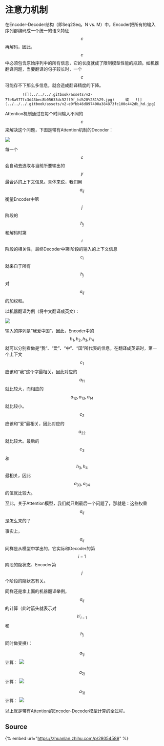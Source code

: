 # 注意力机制

在Encoder-Decoder结构（即Seq2Seq，N vs. M）中，Encoder把所有的输入序列都编码成一个统一的语义特征 $$c$$ 再解码，因此， $$c$$ 中必须包含原始序列中的所有信息，它的长度就成了限制模型性能的瓶颈。如机器翻译问题，当要翻译的句子较长时，一个 $$c$$ 可能存不下那么多信息，就会造成翻译精度的下降。

            ![](../../../.gitbook/assets/v2-77e8a977fc3d43bec8b05633dc52ff9f_hd%20%281%29.jpg)     或   ![](../../../.gitbook/assets/v2-e0fbb46d897400a384873fc100c442db_hd.jpg) 

Attention机制通过在每个时间输入不同的 $$c$$ 来解决这个问题，下图是带有Attention机制的Decoder：

![](../../../.gitbook/assets/v2-8da16d429d33b0f2705e47af98e66579_hd.jpg)

每一个 $$c$$ 会自动去选取与当前所要输出的 $$y$$ 最合适的上下文信息。具体来说，我们用 $$a_{ij}$$ 衡量Encoder中第 $$j$$ 阶段的 $$h_j$$ 和解码时第 $$i$$ 阶段的相关性，最终Decoder中第i阶段的输入的上下文信息 $$c_i$$ 就来自于所有 $$h_j$$ 对 $$a_{ij}$$ 的加权和。

以机器翻译为例（将中文翻译成英文）：

![](../../../.gitbook/assets/v2-d266bf48a1d77e7e4db607978574c9fc_hd.jpg)

输入的序列是“我爱中国”，因此，Encoder中的 $$h_1,h_2,h_3,h_4$$ 就可以分别看做是“我”、“爱”、“中”、“国”所代表的信息。在翻译成英语时，第一个上下文 $$c_1$$ 应该和“我”这个字最相关，因此对应的 $$a_{11}$$ 就比较大，而相应的 $$a_{12},a_{13},a_{14}$$ 就比较小。 $$c_2$$ 应该和“爱”最相关，因此对应的 $$a_{22}$$ 就比较大。最后的 $$c_3$$ 和 $$h_3,h_4$$ 最相关，因此 $$a_{33},a_{34}$$ 的值就比较大。

至此，关于Attention模型，我们就只剩最后一个问题了，那就是：这些权重 $$a_{ij}$$ 是怎么来的？

事实上， $$a_{ij}$$ 同样是从模型中学出的，它实际和Decoder的第 $$i-1$$ 阶段的隐状态、Encoder第 $$j$$ 个阶段的隐状态有关。

同样还是拿上面的机器翻译举例， $$a_{ij}$$ 的计算（此时箭头就表示对 $$h'_{i-1}$$ 和 $$h_j$$ 同时做变换）：

$$a_{1j}$$ 计算： ![](../../../.gitbook/assets/v2-5561fa61321f31113043fb9711ee3263_hd%20%281%29.jpg) 

$$a_{2j}$$ 计算： ![](../../../.gitbook/assets/v2-50473aa7b1c20d680abf8ca36d82c9e4_hd.jpg) 

$$a_{3j}$$ 计算： ![](../../../.gitbook/assets/v2-07f7411c77901a7bd913e55884057a63_hd.jpg) 

 以上就是带有Attention的Encoder-Decoder模型计算的全过程。

## Source

{% embed url="https://zhuanlan.zhihu.com/p/28054589" %}



